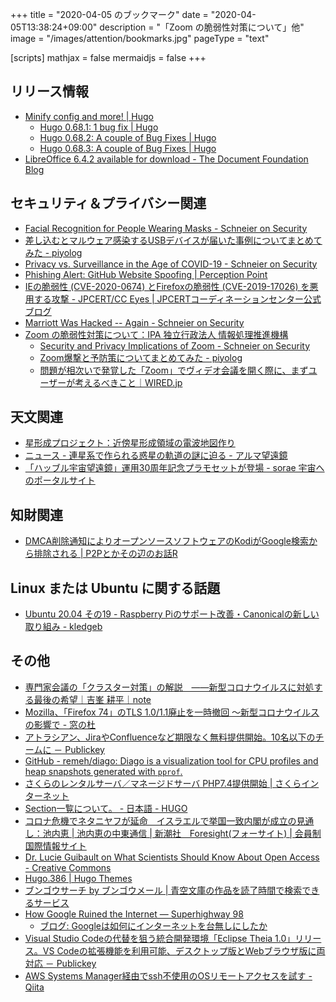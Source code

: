 +++
title = "2020-04-05 のブックマーク"
date =  "2020-04-05T13:38:24+09:00"
description = "「Zoom の脆弱性対策について」他"
image = "/images/attention/bookmarks.jpg"
pageType = "text"

[scripts]
  mathjax = false
  mermaidjs = false
+++

## リリース情報

- [Minify config and more! | Hugo](https://gohugo.io/news/0.68.0-relnotes/)
    - [Hugo 0.68.1: 1 bug fix | Hugo](https://gohugo.io/news/0.68.1-relnotes/)
    - [Hugo 0.68.2: A couple of Bug Fixes | Hugo](https://gohugo.io/news/0.68.2-relnotes/)
    - [Hugo 0.68.3: A couple of Bug Fixes | Hugo](https://gohugo.io/news/0.68.3-relnotes/)
- [LibreOffice 6.4.2 available for download - The Document Foundation Blog](https://blog.documentfoundation.org/blog/2020/03/19/libreoffice-6-4-2/)

## セキュリティ＆プライバシー関連

- [Facial Recognition for People Wearing Masks - Schneier on Security](https://www.schneier.com/blog/archives/2020/03/facial_recognit_3.html)
- [差し込むとマルウェア感染するUSBデバイスが届いた事例についてまとめてみた - piyolog](https://piyolog.hatenadiary.jp/entry/2020/03/30/052613)
- [Privacy vs. Surveillance in the Age of COVID-19 - Schneier on Security](https://www.schneier.com/blog/archives/2020/03/privacy_vs_surv.html)
- [Phishing Alert: GitHub Website Spoofing | Perception Point](https://perception-point.io/resources/incident-reports/phishing-alert-github-website-spoofing/)
- [IEの脆弱性 (CVE-2020-0674) とFirefoxの脆弱性 (CVE-2019-17026) を悪用する攻撃 - JPCERT/CC Eyes | JPCERTコーディネーションセンター公式ブログ](https://blogs.jpcert.or.jp/ja/2020/04/ie_firefox_0day.html)
- [Marriott Was Hacked -- Again - Schneier on Security](https://www.schneier.com/blog/archives/2020/04/marriott_was_ha.html)
- [Zoom の脆弱性対策について：IPA 独立行政法人 情報処理推進機構](https://www.ipa.go.jp/security/ciadr/vul/alert20200403.html)
    - [Security and Privacy Implications of Zoom - Schneier on Security](https://www.schneier.com/blog/archives/2020/04/security_and_pr_1.html)
    - [Zoom爆撃と予防策についてまとめてみた - piyolog](https://piyolog.hatenadiary.jp/entry/2020/04/03/154449)
    - [問題が相次いで発覚した「Zoom」でヴィデオ会議を開く際に、まずユーザーが考えるべきこと｜WIRED.jp](https://wired.jp/2020/04/03/zoom-backlash-zero-days/)

## 天文関連

- [星形成プロジェクト：近傍星形成領域の電波地図作り](https://www.nro.nao.ac.jp/news/2020/0323-nakamura.html)
- [ニュース - 連星系で作られる惑星の軌道の謎に迫る - アルマ望遠鏡](https://alma-telescope.jp/news/tatooine-202003)
- [「ハッブル宇宙望遠鏡」運用30周年記念プラモセットが登場 - sorae 宇宙へのポータルサイト](https://sorae.info/gadget/20200404-hst30th.html)

## 知財関連

- [DMCA削除通知によりオープンソースソフトウェアのKodiがGoogle検索から排除される | P2Pとかその辺のお話R](https://p2ptk.org/copyright/3146)

## Linux または Ubuntu に関する話題

- [Ubuntu 20.04 その19 - Raspberry Piのサポート改善・Canonicalの新しい取り組み - kledgeb](https://kledgeb.blogspot.com/2020/03/ubuntu-2004-19-raspberry-picanonical.html)

## その他

- [専門家会議の「クラスター対策」の解説　――新型コロナウイルスに対処する最後の希望｜吉峯 耕平｜note](https://note.com/kyoshimine/n/n6bf078a369f9)
- [Mozilla、「Firefox 74」のTLS 1.0/1.1廃止を一時撤回 ～新型コロナウイルスの影響で - 窓の杜](https://forest.watch.impress.co.jp/docs/news/1242261.html)
- [アトラシアン、JiraやConfluenceなど期限なく無料提供開始。10名以下のチームに － Publickey](https://www.publickey1.jp/blog/20/jiraconfluence10.html)
- [GitHub - remeh/diago: Diago is a visualization tool for CPU profiles and heap snapshots generated with `pprof`.](https://github.com/remeh/diago)
- [さくらのレンタルサーバ／マネージドサーバ PHP7.4提供開始 | さくらインターネット](https://www.sakura.ad.jp/information/announcements/2020/03/23/1968203154/)
- [Section一覧について。 - 日本語 - HUGO](https://discourse.gohugo.io/t/section/24238)
- [コロナ危機でネタニヤフが延命　イスラエルで挙国一致内閣が成立の見通し：池内恵 | 池内恵の中東通信 | 新潮社　Foresight(フォーサイト) | 会員制国際情報サイト](https://www.fsight.jp/articles/-/46706)
- [Dr. Lucie Guibault on What Scientists Should Know About Open Access - Creative Commons](https://creativecommons.org/2020/03/27/what-scientists-should-know-about-open-access/)
- [Hugo.386 | Hugo Themes](https://themes.gohugo.io/hugo.386/)
- [ブンゴウサーチ by ブンゴウメール | 青空文庫の作品を読了時間で検索できるサービス](https://search.bungomail.com/)
- [How Google Ruined the Internet — Superhighway 98](https://www.superhighway98.com/google)
    - [ブログ: Googleは如何にインターネットを台無しにしたか](https://okuranagaimo.blogspot.com/2020/04/google.html)
- [Visual Studio Codeの代替を狙う統合開発環境「Eclipse Theia 1.0」リリース。VS Codeの拡張機能を利用可能、デスクトップ版とWebブラウザ版に両対応 － Publickey](https://www.publickey1.jp/blog/20/visual_studio_codeeclipse_theia_10vs_codeweb.html)
- [AWS Systems Manager経由でssh不使用のOSリモートアクセスを試す - Qiita](https://qiita.com/tsukamoto/items/04a631ac3b5bf8dd0544)
